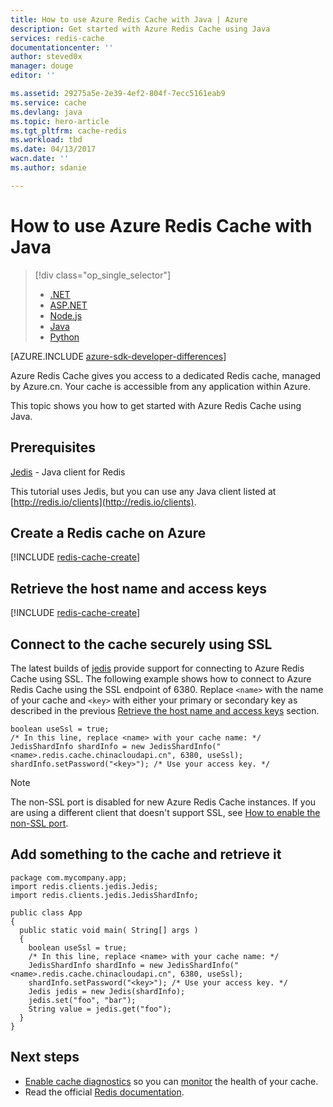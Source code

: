 ```yaml
---
title: How to use Azure Redis Cache with Java | Azure
description: Get started with Azure Redis Cache using Java
services: redis-cache
documentationcenter: ''
author: steved0x
manager: douge
editor: ''

ms.assetid: 29275a5e-2e39-4ef2-804f-7ecc5161eab9
ms.service: cache
ms.devlang: java
ms.topic: hero-article
ms.tgt_pltfrm: cache-redis
ms.workload: tbd
ms.date: 04/13/2017
wacn.date: ''
ms.author: sdanie

---
```

# How to use Azure Redis Cache with Java
> [!div class="op_single_selector"]
> * [.NET](cache-dotnet-how-to-use-azure-redis-cache.md)
> * [ASP.NET](cache-web-app-howto.md)
> * [Node.js](cache-nodejs-get-started.md)
> * [Java](cache-java-get-started.md)
> * [Python](cache-python-get-started.md)
> 
> 

[AZURE.INCLUDE [azure-sdk-developer-differences](../../includes/azure-sdk-developer-differences.md)]

Azure Redis Cache gives you access to a dedicated Redis cache, managed by Azure.cn. Your cache is accessible from any application within Azure.

This topic shows you how to get started with Azure Redis Cache using Java.

## Prerequisites
[Jedis](https://github.com/xetorthio/jedis) - Java client for Redis

This tutorial uses Jedis, but you can use any Java client listed at [http://redis.io/clients](http://redis.io/clients).

## Create a Redis cache on Azure
[!INCLUDE [redis-cache-create](../../includes/redis-cache-create.md)]

## <a name="retrieve-the-host-name-and-access-keys"></a> Retrieve the host name and access keys
[!INCLUDE [redis-cache-create](../../includes/redis-cache-access-keys.md)]

## Connect to the cache securely using SSL
The latest builds of [jedis](https://github.com/xetorthio/jedis) provide support for connecting to Azure Redis Cache using SSL. The following example shows how to connect to Azure Redis Cache using the SSL endpoint of 6380. Replace `<name>` with the name of your cache and `<key>` with either your primary or secondary key as described in the previous [Retrieve the host name and access keys](#retrieve-the-host-name-and-access-keys) section.

    boolean useSsl = true;
    /* In this line, replace <name> with your cache name: */
    JedisShardInfo shardInfo = new JedisShardInfo("<name>.redis.cache.chinacloudapi.cn", 6380, useSsl);
    shardInfo.setPassword("<key>"); /* Use your access key. */

> [!NOTE]
> The non-SSL port is disabled for new Azure Redis Cache instances. If you are using a different client that doesn't support SSL, see [How to enable the non-SSL port](cache-configure.md#access-ports).
> 
> 

## Add something to the cache and retrieve it
    package com.mycompany.app;
    import redis.clients.jedis.Jedis;
    import redis.clients.jedis.JedisShardInfo;

    public class App
    {
      public static void main( String[] args )
      {
        boolean useSsl = true;
        /* In this line, replace <name> with your cache name: */
        JedisShardInfo shardInfo = new JedisShardInfo("<name>.redis.cache.chinacloudapi.cn", 6380, useSsl);
        shardInfo.setPassword("<key>"); /* Use your access key. */
        Jedis jedis = new Jedis(shardInfo);
        jedis.set("foo", "bar");
        String value = jedis.get("foo");
      }
    }

## Next steps
* [Enable cache diagnostics](cache-how-to-monitor.md#EnableDiagnostics) so you can [monitor](cache-how-to-monitor.md) the health of your cache.
* Read the official [Redis documentation](http://redis.io/documentation).
